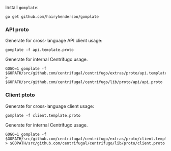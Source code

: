 Install `gomplate`:

```
go get github.com/hairyhenderson/gomplate
```

### API proto

Generate for cross-language API client usage:

```
gomplate -f api.template.proto
```

Generate for internal Centrifugo usage.

```
GOGO=1 gomplate -f $GOPATH/src/github.com/centrifugal/centrifugo/extras/proto/api.template.proto > $GOPATH/src/github.com/centrifugal/centrifugo/lib/proto/api/api.proto
```

### Client ptoto

Generate for cross-language client usage:

```
gomplate -f client.template.proto
```

Generate for internal Centrifugo usage.

```
GOGO=1 gomplate -f $GOPATH/src/github.com/centrifugal/centrifugo/extras/proto/client.template.proto > $GOPATH/src/github.com/centrifugal/centrifugo/lib/proto/client.proto
```
